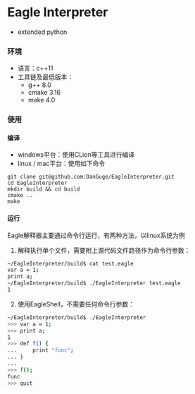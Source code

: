 # Eagle Interpreter
* extended python



### 环境

+ 语言：c++11
+ 工具链及最低版本：
	+ g++ 8.0
	+ cmake 3.16
	+ make 4.0



### 使用

#### 编译

+ windows平台：使用CLion等工具进行编译
+ linux / mac平台：使用如下命令

```
git clone git@github.com:DanGuge/EagleInterpreter.git
cd EagleInterpreter
mkdir build && cd build
cmake ..
make
```

#### 运行

Eagle解释器主要通过命令行运行，有两种方法，以linux系统为例

1. 解释执行单个文件，需要附上源代码文件路径作为命令行参数：

```bash
~/EagleInterpreter/build$ cat test.eagle
var a = 1;
print a;
~/EagleInterpreter/build$ ./EagleInterpreter test.eagle
1
```

2. 使用EagleShell，不需要任何命令行参数：

```bash
~/EagleInterpreter/build$ ./EagleInterpreter
>>> var a = 1;
>>> print a;
1
>>> def f() {
...     print "func";
... }
...
>>> f();
func
>>> quit
```

